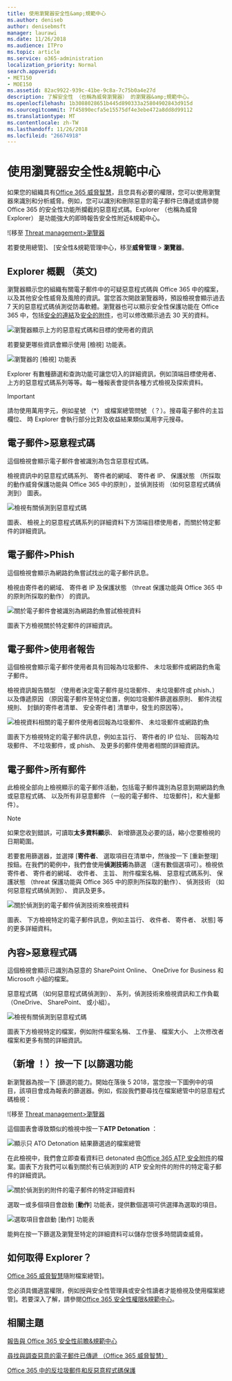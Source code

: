 ```yaml
---
title: 使用瀏覽器安全性&amp;規範中心
ms.author: deniseb
author: denisebmsft
manager: laurawi
ms.date: 11/26/2018
ms.audience: ITPro
ms.topic: article
ms.service: o365-administration
localization_priority: Normal
search.appverid:
- MET150
- MOE150
ms.assetid: 82ac9922-939c-41be-9c8a-7c75b0a4e27d
description: 了解安全性 （也稱為威脅瀏覽器） 的瀏覽器&amp;規範中心。
ms.openlocfilehash: 1b3088028651b445d890333a25804902843d915d
ms.sourcegitcommit: 7f45890ecfa5e15575df4e3ebe472a8dd8d99112
ms.translationtype: MT
ms.contentlocale: zh-TW
ms.lasthandoff: 11/26/2018
ms.locfileid: "26674918"
---
```

# <a name="use-explorer-in-the-security-amp-compliance-center"></a>使用瀏覽器安全性&amp;規範中心

如果您的組織具有[Office 365 威脅智慧](office-365-ti.md)，且您具有必要的權限，您可以使用瀏覽器來識別和分析威脅。例如，您可以識別和刪除惡意的電子郵件已傳遞或請參閱 Office 365 的安全性功能所攔截的惡意程式碼。Explorer （也稱為威脅 Explorer） 是功能強大的即時報告安全性附近&amp;規範中心。
  
![移至 [Threat management\>瀏覽器](media/cab32fa2-66f1-4ad5-bc1d-2bac4dbeb48c.png)
  
若要使用總管]、 [安全性&amp;規範管理中心，移至**威脅管理** \> **瀏覽器**。
      
## <a name="explorer-overview"></a>Explorer 概觀 （英文)

瀏覽器顯示您的組織有關電子郵件中的可疑惡意程式碼與 Office 365 中的檔案，以及其他安全性威脅及風險的資訊。當您首次開啟瀏覽器時，預設檢視會顯示過去 7 天的惡意程式碼偵測從防毒軟體。瀏覽器也可以顯示安全性保護功能在 Office 365 中，包括[安全的連結](atp-safe-links.md)及[安全的附件](atp-safe-attachments.md)，也可以修改顯示過去 30 天的資料。
  
![瀏覽器顯示上方的惡意程式碼和目標的使用者的資訊](media/8e8c1582-d6f4-4521-8591-686a1cb01f7e.png)
  
若要變更哪些資訊會顯示使用 [檢視] 功能表。
  
![瀏覽器的 [檢視] 功能表](media/2bb34f58-555f-4967-ba55-740334ef1f8e.png)
  
Explorer 有數種篩選和查詢功能可讓您切入的詳細資訊，例如頂端目標使用者、 上方的惡意程式碼系列等等。每一種報表會提供各種方式檢視及探索資料。

> [!IMPORTANT]
> 請勿使用萬用字元，例如星號 （*） 或檔案總管問號 （？）。搜尋電子郵件的主旨欄位、 時 Explorer 會執行部分比對及收益結果類似萬用字元搜尋。

## <a name="email--malware"></a>電子郵件\>惡意程式碼

這個檢視會顯示電子郵件會被識別為包含惡意程式碼。  

檢視資訊中的惡意程式碼系列、 寄件者的網域、 寄件者 IP、 保護狀態 （所採取的動作威脅保護功能與 Office 365 中的原則），並偵測技術 （如何惡意程式碼偵測到） 圖表。  

![檢視有關偵測到惡意程式碼](media/d11dc568-b091-4159-b261-df13d76b520b.png)         

圖表、 檢視上的惡意程式碼系列的詳細資料下方頂端目標使用者，而關於特定郵件的詳細資訊。 

## <a name="email--phish"></a>電子郵件\>Phish

這個檢視會顯示為網路釣魚嘗試找出的電子郵件訊息。  

檢視由寄件者的網域、 寄件者 IP 及保護狀態 （threat 保護功能與 Office 365 中的原則所採取的動作） 的資訊。 

![關於電子郵件會被識別為網路釣魚嘗試檢視資料](media/2e3f97fa-2b99-47f9-afd6-216d10633c50.png) 

圖表下方檢視關於特定郵件的詳細資訊。 

## <a name="email--user-reported"></a>電子郵件\>使用者報告

這個檢視會顯示電子郵件使用者具有回報為垃圾郵件、 未垃圾郵件或網路釣魚電子郵件。  

檢視資訊報告類型 （使用者決定電子郵件是垃圾郵件、 未垃圾郵件或 phish、） 以及傳遞原因 （原因電子郵件至特定位置，例如垃圾郵件篩選器原則、 郵件流程規則、 封鎖的寄件者清單、 安全寄件者] 清單中，發生的原因等）。  

![檢視資料相關的電子郵件使用者回報為垃圾郵件、 未垃圾郵件或網路釣魚](media/255acd04-0d07-4b29-82af-5060a60c20ab.png)  

圖表下方檢視特定的電子郵件訊息，例如主旨行、 寄件者的 IP 位址、 回報為垃圾郵件、 不垃圾郵件，或 phish、 及更多的郵件使用者相關的詳細資訊。 

## <a name="email--all-mail"></a>電子郵件\>所有郵件

此檢視全部向上檢視顯示的電子郵件活動，包括電子郵件識別為惡意到期網路釣魚或惡意程式碼、 以及所有非惡意郵件 （一般的電子郵件、 垃圾郵件]，和大量郵件）。 

> [!NOTE]
> 如果您收到錯誤，可讀取**太多資料顯示**、 新增篩選及必要的話，縮小您要檢視的日期範圍。 

若要套用篩選器，並選擇 [**寄件者**、 選取項目在清單中，然後按一下 [重新整理] 按鈕。在我們的範例中，我們會使用**偵測技術**為篩選 （還有數個選項可）。檢視依寄件者、 寄件者的網域、 收件者、 主旨、 附件檔案名稱、 惡意程式碼系列、 保護狀態 （threat 保護功能與 Office 365 中的原則所採取的動作）、 偵測技術 （如何惡意程式碼偵測到）、 資訊及更多。 

![關於偵測到的電子郵件偵測技術來檢視資料](media/0c032eb3-6021-4174-9f06-ff8f30c245ca.png) 

圖表、 下方檢視特定的電子郵件訊息，例如主旨行、 收件者、 寄件者、 狀態] 等的更多詳細資料。 

## <a name="content--malware"></a>內容\>惡意程式碼

這個檢視會顯示已識別為惡意的 SharePoint Online、 OneDrive for Business 和 Microsoft 小組的檔案。

惡意程式碼 （如何惡意程式碼偵測到）、 系列，偵測技術來檢視資訊和工作負載 （OneDrive、 SharePoint、 或小組）。 

![檢視有關偵測到惡意程式碼](media/d11dc568-b091-4159-b261-df13d76b520b.png)  

圖表下方檢視特定的檔案，例如附件檔案名稱、 工作量、 檔案大小、 上次修改者檔案和更多有關的詳細資訊。 
  
## <a name="new-click-to-filter-capabilities"></a>（新增 ！）按一下 [以篩選功能

新瀏覽器為按一下 [篩選的能力。開始在落後 5 2018，當您按一下圖例中的項目，該項目會成為報表的篩選器。例如，假設我們要尋找在檔案總管中的惡意程式碼檢視：
  
![移至 [Threat management\>瀏覽器](media/cab32fa2-66f1-4ad5-bc1d-2bac4dbeb48c.png)
  
這個圖表會導致類似的檢視中按一下**ATP Detonation** ： 
  
![顯示只 ATO Detonation 結果篩選過的檔案總管](media/7241d7dd-27bc-467d-9db8-6e806c49df14.png)
  
在此檢視中，我們會立即查看資料已 detonated 由[Office 365 ATP 安全附件](atp-safe-attachments.md)的檔案。圖表下方我們可以看到關於有已偵測到的 ATP 安全附件的附件的特定電子郵件的詳細資訊。
  
![關於偵測到的附件的電子郵件的特定詳細資料](media/c91fb05c-d1d4-4085-acc6-f7008a415c2a.png)
  
選取一或多個項目會啟動 [**動作**] 功能表，提供數個選項可供選擇為選取的項目。 
  
![選取項目會啟動 [動作] 功能表](media/95f127a4-1b2a-4a76-88b9-096e3ba27d1b.png)
  
能夠在按一下篩選及瀏覽至特定的詳細資料可以儲存您很多時間調查威脅。
  
## <a name="how-do-i-get-explorer"></a>如何取得 Explorer？

[Office 365 威脅智慧](office-365-ti.md)隨附檔案總管]。 

您必須具備適當權限，例如授與安全性管理員或安全性讀者才能檢視及使用檔案總管]。若要深入了解，請參閱[Office 365 安全性權限&amp;規範中心](permissions-in-the-security-and-compliance-center.md)。
  
## <a name="related-topics"></a>相關主題

[報告與 Office 365 安全性前瞻&amp;規範中心](reports-and-insights-in-security-and-compliance.md)
  
[尋找與調查惡意的電子郵件已傳遞 （Office 365 威脅智慧）](investigate-malicious-email-that-was-delivered.md)
  
[Office 365 中的反垃圾郵件和反惡意程式碼保護](anti-spam-and-anti-malware-protection.md)
  


